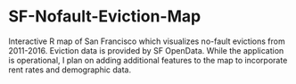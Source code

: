 # SF-Nofault-Eviction-Map
Interactive R map of San Francisco which visualizes no-fault evictions from 2011-2016. Eviction data is provided by SF OpenData. 
While the application is operational, I plan on adding additional features to the map to incorporate rent rates and demographic data. 
